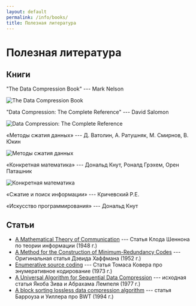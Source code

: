 ```yaml
---
layout: default
permalink: /info/books/
title: Полезная литература
---
```


# Полезная литература


## Книги

"The Data Compression Book" --- Mark Nelson

![The Data Compression Book]({{site.baseurl}}/assets/content/image/books/TheDataCompressionBook.jpg)

"Data Compression: The Complete Reference" --- David Salomon

![Data Compression: The Complete Reference]({{site.baseurl}}/assets/content/image/books/DataCompression.jpg)

«Методы сжатия данных» --- Д. Ватолин, А. Ратушняк, М. Смирнов, В. Юкин

![Методы сжатия данных]({{site.baseurl}}/assets/content/image/books/MetodySzhatiaDannyh.jpg)

«Конкретная математика» --- Дональд Кнут, Роналд Грэхем, Орен Паташник

![Конкретная математика]({{site.baseurl}}/assets/content/image/books/ConcreteMath.jpg)

«Сжатие и поиск информации» --- Кричевский Р.Е.

«Искусство программирования» --- Дональд Кнут

## Статьи

* [A Mathematical Theory of Communication][shannon] --- Статья Клода Шеннона по теории информации (1948 г.)
* [A Method for the Construction of Minimum-Redundancy Codes][huffman] --- Оригинальная статья Дэвида Хаффмана (1952 г.)
* [Enumerative source coding][cover] --- Статья Томаса Ковера про энумеративное кодирование (1973 г.)
* [A Universal Algorithm for Sequential Data Compression][lz] --- исходная статья Якоба Зива и Абрахама Лемпеля (1977 г.)
* [A block sorting lossless data compression algorithm][bwt] --- статья Барроуза и Уиллера про BWT (1994 г.)

[shannon]: http://plan9.bell-labs.com/cm/ms/what/shannonday/shannon1948.pdf
[huffman]: http://compression.ru/download/articles/huff/huffman_1952_minimum-redundancy-codes.pdf
[cover]: http://www-isl.stanford.edu/people/cover/papers/transIT/0073cove.pdf
[lz]: http://www.cs.duke.edu/courses/spring03/cps296.5/papers/ziv_lempel_1977_universal_algorithm.pdf
[bwt]: http://gatekeeper.dec.com/pub/DEC/SRC/research-reports/abstracts/src-rr-124.html
